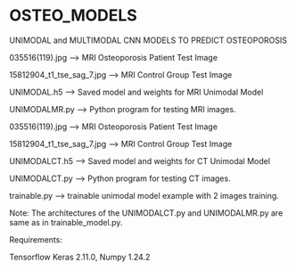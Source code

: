 # OSTEO_MODELS
UNIMODAL and MULTIMODAL CNN MODELS TO PREDICT OSTEOPOROSIS

035516(119).jpg --> MRI Osteoporosis Patient Test Image

15812904_t1_tse_sag_7.jpg --> MRI Control Group Test Image

UNIMODAL.h5 --> Saved model and weights for MRI Unimodal Model

UNIMODALMR.py --> Python program for testing MRI images.

035516(119).jpg --> MRI Osteoporosis Patient Test Image

15812904_t1_tse_sag_7.jpg --> MRI Control Group Test Image

UNIMODALCT.h5 --> Saved model and weights for CT Unimodal Model

UNIMODALCT.py --> Python program for testing CT images.

trainable.py --> trainable unimodal model example with 2 images training.

Note: The architectures of the UNIMODALCT.py and UNIMODALMR.py are same as in trainable_model.py.


Requirements:

Tensorflow Keras 2.11.0, Numpy 1.24.2
